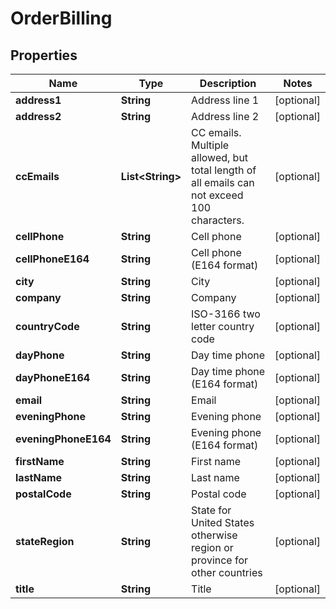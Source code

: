 

# OrderBilling


## Properties

| Name | Type | Description | Notes |
|------------ | ------------- | ------------- | -------------|
|**address1** | **String** | Address line 1 |  [optional] |
|**address2** | **String** | Address line 2 |  [optional] |
|**ccEmails** | **List&lt;String&gt;** | CC emails.  Multiple allowed, but total length of all emails can not exceed 100 characters. |  [optional] |
|**cellPhone** | **String** | Cell phone |  [optional] |
|**cellPhoneE164** | **String** | Cell phone (E164 format) |  [optional] |
|**city** | **String** | City |  [optional] |
|**company** | **String** | Company |  [optional] |
|**countryCode** | **String** | ISO-3166 two letter country code |  [optional] |
|**dayPhone** | **String** | Day time phone |  [optional] |
|**dayPhoneE164** | **String** | Day time phone (E164 format) |  [optional] |
|**email** | **String** | Email |  [optional] |
|**eveningPhone** | **String** | Evening phone |  [optional] |
|**eveningPhoneE164** | **String** | Evening phone (E164 format) |  [optional] |
|**firstName** | **String** | First name |  [optional] |
|**lastName** | **String** | Last name |  [optional] |
|**postalCode** | **String** | Postal code |  [optional] |
|**stateRegion** | **String** | State for United States otherwise region or province for other countries |  [optional] |
|**title** | **String** | Title |  [optional] |



